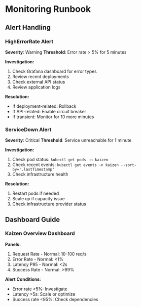 # Monitoring Runbook

## Alert Handling

### HighErrorRate Alert

**Severity**: Warning
**Threshold**: Error rate > 5% for 5 minutes

**Investigation:**
1. Check Grafana dashboard for error types
2. Review recent deployments
3. Check external API status
4. Review application logs

**Resolution:**
- If deployment-related: Rollback
- If API-related: Enable circuit breaker
- If transient: Monitor for 10 more minutes

### ServiceDown Alert

**Severity**: Critical
**Threshold**: Service unreachable for 1 minute

**Investigation:**
1. Check pod status: `kubectl get pods -n kaizen`
2. Check recent events: `kubectl get events -n kaizen --sort-by='.lastTimestamp'`
3. Check infrastructure health

**Resolution:**
1. Restart pods if needed
2. Scale up if capacity issue
3. Check infrastructure provider status

## Dashboard Guide

### Kaizen Overview Dashboard

**Panels:**
1. Request Rate - Normal: 10-100 req/s
2. Error Rate - Normal: <1%
3. Latency P95 - Normal: <2s
4. Success Rate - Normal: >99%

**Alert Conditions:**
- Error rate >5%: Investigate
- Latency >5s: Scale or optimize
- Success rate <95%: Check dependencies
